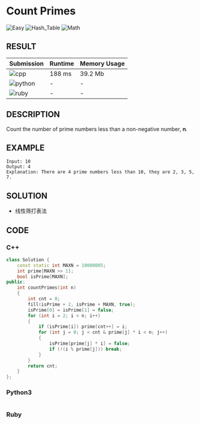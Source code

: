 # Count Primes

![Easy](https://img.shields.io/badge/-Easy-5cb85c.svg) ![Hash_Table](https://img.shields.io/badge/哈希表-Hash_Table-007ec6.svg) ![Math](https://img.shields.io/badge/数学-Math-007ec6.svg)

## RESULT

| Submission                                                        | Runtime | Memory Usage |
| ----------------------------------------------------------------- | ------- | ------------ |
| ![cpp](https://img.shields.io/badge/leetcode204-cpp-f34b7d.svg)   | 188 ms  | 39.2 Mb      |
| ![python](https://img.shields.io/badge/leetcode204-py-3572A5.svg) | -       | -            |
| ![ruby](https://img.shields.io/badge/leetcode204-rb-701516.svg)   | -       | -            |

## DESCRIPTION

Count the number of prime numbers less than a non-negative number, **n**.

## EXAMPLE

```plain
Input: 10
Output: 4
Explanation: There are 4 prime numbers less than 10, they are 2, 3, 5, 7.
```

## SOLUTION

* 线性筛打表法

## CODE

### C++

```cpp
class Solution {
    const static int MAXN = 10000005;
    int prime[MAXN >> 1];
    bool isPrime[MAXN];
public:
    int countPrimes(int n)
    {
        int cnt = 0;
        fill(isPrime + 2, isPrime + MAXN, true);
        isPrime[0] = isPrime[1] = false;
        for (int i = 2; i < n; i++)
        {
            if (isPrime[i]) prime[cnt++] = i;
            for (int j = 0; j < cnt & prime[j] * i < n; j++)
            {
                isPrime[prime[j] * i] = false;
                if (!(i % prime[j])) break;
            }
        }
        return cnt;
    }
};
```

### Python3

```python
```

### Ruby

```ruby
```
